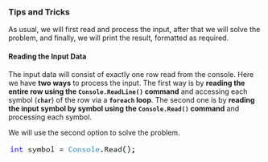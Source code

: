 ### Tips and Tricks

As usual, we will first read and process the input, after that we will solve the problem, and finally, we will print the result, formatted as required.

#### Reading the Input Data

The input data will consist of exactly one row read from the console. Here we have **two ways** to process the input. The first way is by **reading the entire row using the `Console.ReadLine()` command** and accessing each symbol (**`char`**) of the row via a **`foreach` loop**. The second one is by **reading the input symbol by symbol using the `Console.Read()` command** and processing each symbol.

We will use the second option to solve the problem.

![](/assets/chapter-9-2-images/02.X-expression-03.png)
